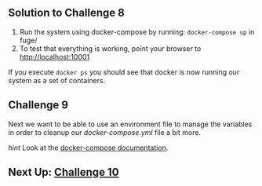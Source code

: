 ## Solution to Challenge 8

1. Run the system using docker-compose by running: `docker-compose up` in fuge/
2. To test that everything is working, point your browser to [http://localhost:10001]()

If you execute `docker ps` you should see that docker is now running our system
as a set of containers.


## Challenge 9

Next we want to be able to use an environment file to manage the variables in order to cleanup our _docker-compose.yml_ file a bit more.

_hint_ Look at the [docker-compose documentation](https://docs.docker.com/compose/compose-file/).

## Next Up: [Challenge 10](../challenge10/README.md)
